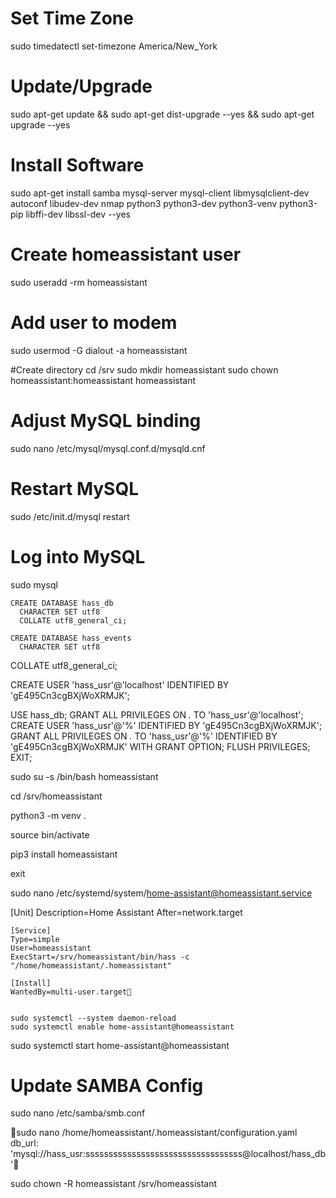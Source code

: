 # Set Time Zone
sudo timedatectl set-timezone America/New_York


# Update/Upgrade
sudo apt-get update && sudo apt-get dist-upgrade --yes && sudo apt-get upgrade --yes


# Install Software
sudo apt-get install samba mysql-server mysql-client libmysqlclient-dev autoconf libudev-dev nmap python3 python3-dev python3-venv python3-pip libffi-dev libssl-dev --yes

# Create homeassistant user
sudo useradd -rm homeassistant

# Add user to modem
sudo usermod -G dialout -a homeassistant


#Create directory
cd /srv
sudo mkdir homeassistant
sudo chown homeassistant:homeassistant homeassistant


# Adjust MySQL binding
sudo nano /etc/mysql/mysql.conf.d/mysqld.cnf


# Restart MySQL
sudo /etc/init.d/mysql restart



# Log into MySQL
sudo mysql




	CREATE DATABASE hass_db
	  CHARACTER SET utf8
	  COLLATE utf8_general_ci;

	CREATE DATABASE hass_events
	  CHARACTER SET utf8
  COLLATE utf8_general_ci;

 CREATE USER 'hass_usr'@'localhost' IDENTIFIED BY 'gE495Cn3cgBXjWoXRMJK';

USE hass_db;
GRANT ALL PRIVILEGES ON *.* TO 'hass_usr'@'localhost';
CREATE USER 'hass_usr'@'%' IDENTIFIED BY 'gE495Cn3cgBXjWoXRMJK';
GRANT ALL PRIVILEGES ON *.* TO 'hass_usr'@'%' IDENTIFIED BY 'gE495Cn3cgBXjWoXRMJK' WITH GRANT OPTION;
FLUSH PRIVILEGES;
EXIT;


sudo su -s /bin/bash homeassistant

cd /srv/homeassistant

python3 -m venv .

source bin/activate

pip3 install homeassistant

exit

sudo nano /etc/systemd/system/home-assistant@homeassistant.service

[Unit]
	Description=Home Assistant
	After=network.target
	
	[Service]
	Type=simple
	User=homeassistant
	ExecStart=/srv/homeassistant/bin/hass -c "/home/homeassistant/.homeassistant"
	
	[Install]
	WantedBy=multi-user.target


	sudo systemctl --system daemon-reload
	sudo systemctl enable home-assistant@homeassistant
sudo systemctl start home-assistant@homeassistant


# Update SAMBA Config
sudo nano /etc/samba/smb.conf



sudo nano /home/homeassistant/.homeassistant/configuration.yaml
db_url: 'mysql://hass_usr:ssssssssssssssssssssssssssssssssss@localhost/hass_db'

sudo chown -R homeassistant /srv/homeassistant